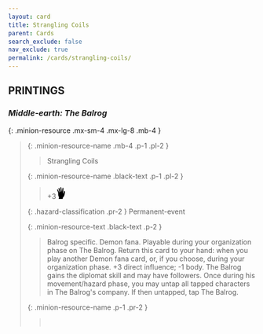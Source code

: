 ```yaml
---
layout: card
title: Strangling Coils
parent: Cards
search_exclude: false
nav_exclude: true
permalink: /cards/strangling-coils/
---
```


## PRINTINGS


### _Middle-earth: The Balrog_

{: .minion-resource .mx-sm-4 .mx-lg-8 .mb-4 }
> {: .minion-resource-name .mb-4 .p-1 .pl-2 }
> > <div class="hazard-mp"></div>
> > <div class="card-name">Strangling Coils</div>
>
> {: .minion-resource-name .black-text .p-1 .pl-2 }
> > +3![](/assets/images/di.svg)
>
> {: .hazard-classification .pr-2 }
> Permanent-event
>
> {: .minion-resource-text .black-text .p-2 }
> > Balrog specific. Demon fana. Playable during your organization phase on The Balrog. Return this card to your hand: when you play another Demon fana card, or, if you choose, during your organization phase. +3 direct influence; -1 body. The Balrog gains the diplomat skill and may have followers. Once during his movement/hazard phase, you may untap all tapped characters in The Balrog's company. If then untapped, tap The Balrog. 
> 
> {: .minion-resource-name .p-1 .pr-2 }
> > <div class="card-shield"></div>
> > <div class="card-corruption-white">&nbsp;</div>
